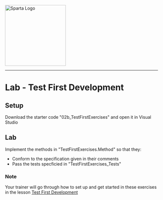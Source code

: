 <img src="http://boolerang.co.uk/wp-content/uploads/job-manager-uploads/company_logo/2018/04/SG-Logo-Black.png" alt="Sparta Logo" width="200"/>

---   
# Lab - Test First Development

## Setup
Download the starter code "02b_TestFirstExercises" and open it in Visual Studio

## Lab
Implement the methods in "TestFirstExercises.Method" so that they:
- Conform to the specification given in their comments
- Pass the tests specficied in "TestFirstExercises_Tests"

### Note
Your trainer will go through how to set up and get started in these exercises in the lesson [Test First Development](https://github.com/spartaglobal/CSharpCurriculum/blob/master/CSharp-Core/02_UnitTests/02b_TestFirstDevelopment/README.md)